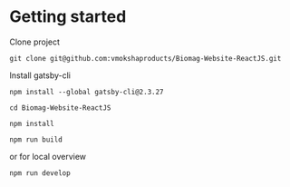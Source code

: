 # Getting started

Clone project

```
git clone git@github.com:vmokshaproducts/Biomag-Website-ReactJS.git
```

Install gatsby-cli

```
npm install --global gatsby-cli@2.3.27
```

```
cd Biomag-Website-ReactJS

npm install

npm run build
```

or for local overview

```
npm run develop
```